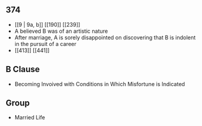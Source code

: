 ## 374
- [[9 | 9a, b]] [[190]] [[239]] 
- A believed B was of an artistic nature
- After marriage, A is sorely disappointed on discovering that B is indolent in the pursuit of a career
- [[413]] [[441]] 

## B Clause
- Becoming Invoived with Conditions in Which Misfortune is Indicated

## Group
- Married Life

